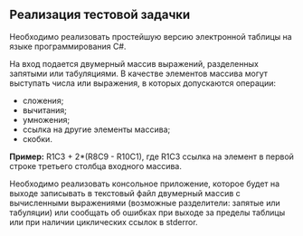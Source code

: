 
## Реализация тестовой задачки

Необходимо реализовать простейшую версию электронной таблицы на языке программирования C#.

На вход подается двумерный массив выражений, разделенных запятыми или табуляциями. В качестве элементов массива могут выступать числа или выражения, в которых допускаются операции:
*	сложения;
*	вычитания;
*	умножения;
*	ссылка на другие элементы массива;
*	скобки.

**Пример:** R1C3 + 2*(R8C9 -  R10C1), где R1C3 ссылка на элемент в первой строке третьего столбца входного массива.

Необходимо реализовать консольное приложение, которое будет на выходе записывать в текстовый файл двумерный массив с вычисленными выражениями (возможные разделители: запятые или табуляции) или сообщать об ошибках при выходе за пределы таблицы или при наличии циклических ссылок в stderror.

